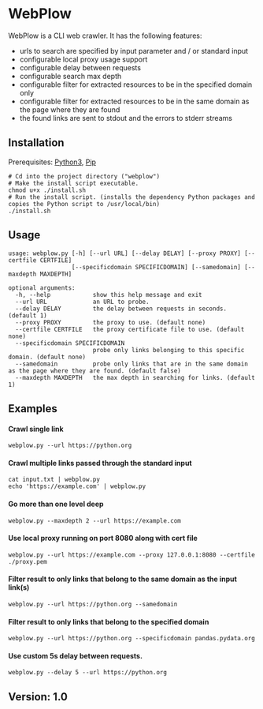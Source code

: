 # WebPlow
WebPlow is a CLI web crawler.
It has the following features:
  - urls to search are specified by input parameter and / or standard input 
  - configurable local proxy usage support
  - configurable delay between requests
  - configurable search max depth
  - configurable filter for extracted resources to be in the specified domain only
  - configurable filter for extracted resources to be in the same domain as the page where they are found
  - the found links are sent to stdout and the errors to stderr streams

## Installation
Prerequisites: [Python3](https://www.python.org/downloads/), [Pip](https://pip.pypa.io/en/stable/installation/)
```
# Cd into the project directory ("webplow")
# Make the install script executable.
chmod u+x ./install.sh
# Run the install script. (installs the dependency Python packages and copies the Python script to /usr/local/bin)
./install.sh
```

## Usage
```
usage: webplow.py [-h] [--url URL] [--delay DELAY] [--proxy PROXY] [--certfile CERTFILE]
                  [--specificdomain SPECIFICDOMAIN] [--samedomain] [--maxdepth MAXDEPTH]

optional arguments:
  -h, --help            show this help message and exit
  --url URL             an URL to probe.
  --delay DELAY         the delay between requests in seconds. (default 1)
  --proxy PROXY         the proxy to use. (default none)
  --certfile CERTFILE   the proxy certificate file to use. (default none)
  --specificdomain SPECIFICDOMAIN
                        probe only links belonging to this specific domain. (default none)
  --samedomain          probe only links that are in the same domain as the page where they are found. (default false)
  --maxdepth MAXDEPTH   the max depth in searching for links. (default 1)
```

## Examples
#### Crawl single link
```
webplow.py --url https://python.org
```

#### Crawl multiple links passed through the standard input
```
cat input.txt | webplow.py
echo 'https://example.com' | webplow.py
```
 
#### Go more than one level deep
```
webplow.py --maxdepth 2 --url https://example.com
```

#### Use local proxy running on port 8080 along with cert file
```
webplow.py --url https://example.com --proxy 127.0.0.1:8080 --certfile ./proxy.pem
```

#### Filter result to only links that belong to the same domain as the input link(s)
```
webplow.py --url https://python.org --samedomain
```

#### Filter result to only links that belong to the specified domain
```
webplow.py --url https://python.org --specificdomain pandas.pydata.org
``` 

#### Use custom 5s delay between requests.
```
webplow.py --delay 5 --url https://python.org
```

## Version: 1.0
